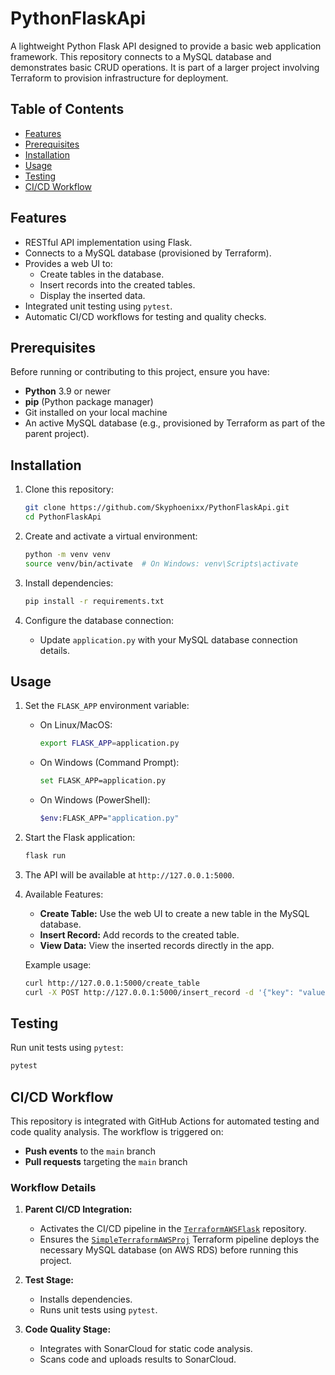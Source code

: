 # PythonFlaskApi

A lightweight Python Flask API designed to provide a basic web application framework. This repository connects to a MySQL database and demonstrates basic CRUD operations. It is part of a larger project involving Terraform to provision infrastructure for deployment.

## Table of Contents
- [Features](#features)
- [Prerequisites](#prerequisites)
- [Installation](#installation)
- [Usage](#usage)
- [Testing](#testing)
- [CI/CD Workflow](#cicd-workflow)

## Features
- RESTful API implementation using Flask.
- Connects to a MySQL database (provisioned by Terraform).
- Provides a web UI to:
  - Create tables in the database.
  - Insert records into the created tables.
  - Display the inserted data.
- Integrated unit testing using `pytest`.
- Automatic CI/CD workflows for testing and quality checks.

## Prerequisites
Before running or contributing to this project, ensure you have:
- **Python** 3.9 or newer
- **pip** (Python package manager)
- Git installed on your local machine
- An active MySQL database (e.g., provisioned by Terraform as part of the parent project).

## Installation
1. Clone this repository:
   ```bash
   git clone https://github.com/Skyphoenixx/PythonFlaskApi.git
   cd PythonFlaskApi
   ```

2. Create and activate a virtual environment:
   ```bash
   python -m venv venv
   source venv/bin/activate  # On Windows: venv\Scripts\activate
   ```

3. Install dependencies:
   ```bash
   pip install -r requirements.txt
   ```

4. Configure the database connection:
   - Update `application.py` with your MySQL database connection details.

## Usage
1. Set the `FLASK_APP` environment variable:
   - On Linux/MacOS:
     ```bash
     export FLASK_APP=application.py
     ```
   - On Windows (Command Prompt):
     ```bash
     set FLASK_APP=application.py
     ```
   - On Windows (PowerShell):
     ```bash
     $env:FLASK_APP="application.py"
     ```

2. Start the Flask application:
   ```bash
   flask run
   ```

3. The API will be available at `http://127.0.0.1:5000`.

4. Available Features:
   - **Create Table:** Use the web UI to create a new table in the MySQL database.
   - **Insert Record:** Add records to the created table.
   - **View Data:** View the inserted records directly in the app.

   Example usage:
   ```bash
   curl http://127.0.0.1:5000/create_table
   curl -X POST http://127.0.0.1:5000/insert_record -d '{"key": "value"}'
   ```

## Testing
Run unit tests using `pytest`:
```bash
pytest
```


## CI/CD Workflow
This repository is integrated with GitHub Actions for automated testing and code quality analysis. The workflow is triggered on:
- **Push events** to the `main` branch
- **Pull requests** targeting the `main` branch

### Workflow Details
1. **Parent CI/CD Integration:**
   - Activates the CI/CD pipeline in the [`TerraformAWSFlask`](https://github.com/Skyphoenixx/TerraformAWSFlask) repository.
   - Ensures the [`SimpleTerraformAWSProj`](https://github.com/Skyphoenixx/SimpleTerraformAWSProj) Terraform pipeline deploys the necessary MySQL database (on AWS RDS) before running this project.

2. **Test Stage:**
   - Installs dependencies.
   - Runs unit tests using `pytest`.

3. **Code Quality Stage:**
   - Integrates with SonarCloud for static code analysis.
   - Scans code and uploads results to SonarCloud.